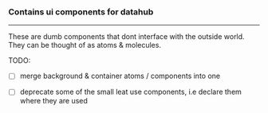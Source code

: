 ### Contains ui components for datahub
----------------------------------

These are dumb components that dont interface with the outside world. They can be thought of as atoms & molecules.

TODO:

- [ ] merge background & container atoms / components into one
- [ ] deprecate some of the small leat use components, i.e declare them where they are used
 